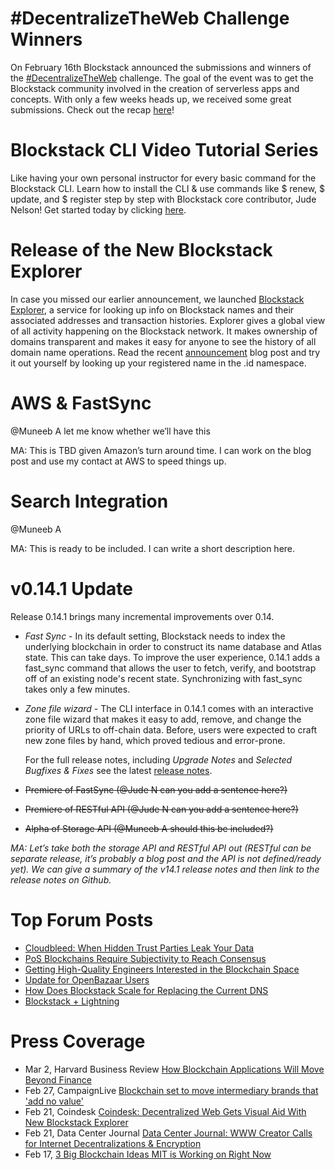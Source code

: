 # #DecentralizeTheWeb Challenge Winners
  On February 16th Blockstack announced the submissions and winners of the [#DecentralizeTheWeb](https://twitter.com/hashtag/DecentralizeTheWeb?src=hash) challenge. The goal of the event was to get the Blockstack community involved in the creation of serverless apps and concepts. With only a few weeks heads up, we received some great submissions. Check out the recap [here](https://forum.blockstack.org/t/the-decentralizetheweb-recap/746)! 

# Blockstack CLI Video Tutorial Series
  Like having your own personal instructor for every basic command for the Blockstack CLI. Learn how to install the CLI & use commands like $ renew, $ update, and $ register step by step with Blockstack core contributor, Jude Nelson! Get started today by clicking [here](https://www.youtube.com/playlist?list=PLXS8JJHIn4nGCU2uW85dHXpkQJ7QA5JkX).

# Release of the New Blockstack Explorer
  In case you missed our earlier announcement, we launched [Blockstack Explorer](https://explorer.blockstack.org/), a service for looking up info on Blockstack names and their associated addresses and transaction histories. Explorer gives a global view of all activity happening on the Blockstack network. It makes ownership of domains transparent and makes it easy for anyone to see the history of all domain name operations. Read the recent [announcement](http://blockstack.us14.list-manage1.com/track/click?u=394a2b5cfee9c4b0f7525b009&id=4c40716416&e=a5f3df994e) blog post and try it out yourself by looking up your registered name in the .id namespace.

# AWS & FastSync

@Muneeb A let me know whether we’ll have this

MA: This is TBD given Amazon’s turn around time. I can work on the blog post and use my contact at AWS to speed things up.

# Search Integration

@Muneeb A

MA: This is ready to be included. I can write a short description here.

# v0.14.1 Update
  Release 0.14.1 brings many incremental improvements over 0.14. 
- *Fast Sync* -  In its default setting, Blockstack needs to index the underlying blockchain in order to construct its name database and Atlas state. This can take days. To improve the user experience, 0.14.1 adds a fast_sync command that allows the user to fetch, verify, and bootstrap off of an existing node's recent state. Synchronizing with fast_sync takes only a few minutes.
- *Zone file wizard* - The CLI interface in 0.14.1 comes with an interactive zone file wizard that makes it easy to add, remove, and change the priority of URLs to off-chain data. Before, users were expected to craft new zone files by hand, which proved tedious and error-prone.
  
  For the full release notes, including *Upgrade Notes* and *Selected Bugfixes & Fixes* see the latest [release notes](https://github.com/blockstack/blockstack-core/blob/rc-0.14.1b/release_notes/changelog-0.14.1.md).
- ~~Premiere of FastSync (@Jude N can you add a sentence here?)~~
- ~~Premiere of RESTful API (@Jude N can you add a sentence here?)~~
- ~~Alpha of Storage API (@Muneeb A should this be included?)~~

_MA: Let’s take both the storage API and RESTful API out (RESTful can be separate release, it’s probably a blog post and the API is not defined/ready yet). We can give a summary of the v14.1 release notes and then link to the release notes on Github._

# Top Forum Posts
- [Cloudbleed: When Hidden Trust Parties Leak Your Data](https://forum.blockstack.org/t/cloudbleed-when-hidden-trusted-parties-leak-your-data/757)
- [PoS Blockchains Require Subjectivity to Reach Consensus](https://forum.blockstack.org/t/pos-blockchains-require-subjectivity-to-reach-consensus/762)
- [Getting High-Quality Engineers Interested in the Blockchain Space](https://forum.blockstack.org/t/getting-high-quality-engineers-interested-in-the-blockchain-space/749)
- [Update for OpenBazaar Users](https://forum.blockstack.org/t/update-for-openbazaar-users/688)
- [How Does Blockstack Scale for Replacing the Current DNS](https://forum.blockstack.org/t/how-does-blockstack-scale-for-things-like-replacing-the-current-dns-system-as-whole/533) 
- [Blockstack + Lightning](https://forum.blockstack.org/t/blockstack-lightning/689?u=larry)

# Press Coverage
- Mar 2, Harvard Business Review [How Blockchain Applications Will Move Beyond Finance](https://hbr.org/2017/03/how-blockchain-applications-will-move-beyond-finance)
- Feb 27, CampaignLive [Blockchain set to move intermediary brands that 'add no value'](http://www.campaignlive.co.uk/article/blockchain-set-remove-intermediary-brands-add-no-value/1425502#bgF4o1fOCacJEQuf.99)
- Feb 21, Coindesk [Coindesk: Decentralized Web Gets Visual Aid With New Blockstack Explorer](http://www.coindesk.com/decentralized-web-gets-visual-aid-new-blockstack-explorer/?utm_content=buffer7d93f&utm_medium=social&utm_source=twitter.com&utm_campaign=buffer)
- Feb 21, Data Center Journal [Data Center Journal: WWW Creator Calls for Internet Decentralizations & Encryption](https://www.datacenterjournal.com/world-wide-web-creator-calls-internet-decentralization-encryption/)
- Feb 17, [3 Big Blockchain Ideas MIT is Working on Right Now](http://www.coindesk.com/3-big-blockchain-ideas-mit-working-right-now/)

